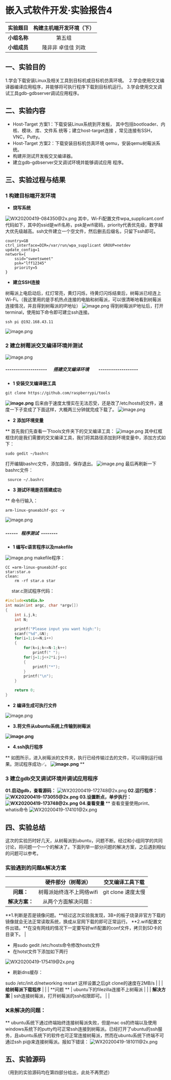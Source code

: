 # 嵌入式软件开发·实验报告4

| **实验题目** | 构建主机端开发环境（下） |
| :---: | :---: |
| **小组名称** | 第五组 |
| **小组成员** | 隆非非 卓佳佳 刘政 |



## 一、实验目的


1.学会下载安装Linux及相关工具到目标机或目标机仿真环境。 
2.学会使用交叉编译器编译应用程序，并能够将可执行程序下载到目标机运行。
3.学会使用交叉调试工具gdb-gdbserver调试应用程序。


## 二、实验内容


- Host-Target 方案1：下载安装Linux系统到开发板，
其中包括bootloader、内核、模块、库、文件系
统等；建立host-target连接 ，常见连接有SSH，
VNC，Putty。
- Host-Target 方案2：下载安装目标机仿真环境
qemu，安装qemu树莓派系统。 
- 构建并测试开发板交叉编译器。
- 建立gdb-gdbserver交叉调试环境并能够调试应用
程序。



## 三、实验过程与结果


### 1 构建目标端开发环境


- **烧写系统**

![WX20200419-084350@2x.png](https://cdn.nlark.com/yuque/0/2020/png/1170189/1587257044028-97baaf23-5067-4e23-8109-6e6d3f0b8c22.png#align=left&display=inline&height=575&margin=%5Bobject%20Object%5D&name=WX20200419-084350%402x.png&originHeight=1126&originWidth=1436&size=139221&status=done&style=none&width=733)
其中，Wi-Fi配置文件wpa_supplicant.conf代码如下，其中的ssid是wifi名称，psk是wifi密码，priority代表优先级，数字越大优先级越高。ssh文件建立一个空文件，然后删去后缀名，只留下ssh即可。
```
country=GB
ctrl_interface=DIR=/var/run/wpa_supplicant GROUP=netdev
update_config=1
network={
	ssid="sweetsweet"
	psk="lff12345"
	priority=5
}
```

- **建立SSH连接**



树莓派上电启动后，红灯常亮，黄灯闪烁，待黄灯闪烁结束后，树莓派已经连上Wi-Fi。（我这里用的是手机热点连接的电脑和树莓派，可以很清晰地看到树莓派连接情况，并且得到树莓派的IP地址）
![image.png](https://cdn.nlark.com/yuque/0/2020/png/1170189/1587263074456-c3bfea4d-52cb-4a72-b5c9-13713d992939.png#align=left&display=inline&height=205&margin=%5Bobject%20Object%5D&name=image.png&originHeight=646&originWidth=780&size=117099&status=done&style=none&width=248)
得到树莓派IP地址后，打开terminal，使用如下命令即可建立ssh连接。
```
ssh pi @192.168.43.11
```
![image.png](https://cdn.nlark.com/yuque/0/2020/png/1170189/1587263370897-d73eb498-4cd2-4983-a420-4dc8774438d4.png#align=left&display=inline&height=450&margin=%5Bobject%20Object%5D&name=image.png&originHeight=1466&originWidth=2170&size=2187334&status=done&style=none&width=666)

### 2 建立树莓派交叉编译环境并测试
![image.png](https://cdn.nlark.com/yuque/0/2020/png/1170189/1587275142798-ae580fec-d778-42c4-ae7e-ee202cb9eeb6.png#align=left&display=inline&height=447&margin=%5Bobject%20Object%5D&name=image.png&originHeight=970&originWidth=1608&size=121110&status=done&style=none&width=741)
##### --------------------      搭建交叉编译环境         -------------------



- **1 安装交叉编译链工具**
```
git clone https://github.com/raspberrypi/tools
```
**![image.png](https://cdn.nlark.com/yuque/0/2020/png/1170189/1587276950450-afc4ace0-c295-4bee-9cb1-1b5be95084b2.png#align=left&display=inline&height=276&margin=%5Bobject%20Object%5D&name=image.png&originHeight=552&originWidth=1460&size=142605&status=done&style=none&width=730)**
后来由于速度太慢实在无法忍受，还是改了/etc/hosts的文件，速度一下子变成了下面这样，大概两三分钟就完成下载了。
![image.png](https://cdn.nlark.com/yuque/0/2020/png/1170189/1587281545706-2c70e6a5-0ceb-4523-ae14-a5bbc346473e.png#align=left&display=inline&height=57&margin=%5Bobject%20Object%5D&name=image.png&originHeight=122&originWidth=1608&size=33485&status=done&style=none&width=746)


- **2 添加环境变量**

**
首先我们先查看一下tools文件夹下的交叉编译工具：
![image.png](https://cdn.nlark.com/yuque/0/2020/png/1170189/1587283042038-3441374c-759a-4bc9-b9c5-dabf55a52cce.png#align=left&display=inline&height=149&margin=%5Bobject%20Object%5D&name=image.png&originHeight=298&originWidth=1448&size=84140&status=done&style=none&width=724)
其中红框框住的是我们需要的交叉编译工具，我们将其路径添加到环境变量中，添加方式如下：
```
sudo gedit ~/bashrc
```
打开编辑bashrc文件，添加路径，保存退出。
![image.png](https://cdn.nlark.com/yuque/0/2020/png/1170189/1587283316866-e0290a14-fdde-4f89-bb37-34545a0566d2.png#align=left&display=inline&height=586&margin=%5Bobject%20Object%5D&name=image.png&originHeight=1172&originWidth=2122&size=290991&status=done&style=none&width=1061)
最后再刷新一下bashrc文件：
```
 source ~/.bashrc
```


- **3 测试环境是否搭建成功**

**
命令行输入：
```
arm-linux-gnueabihf-gcc -v
```
![image.png](https://cdn.nlark.com/yuque/0/2020/png/1170189/1587282915764-bd5d7497-5f36-4b32-9c38-eac2ff077932.png#align=left&display=inline&height=80&margin=%5Bobject%20Object%5D&name=image.png&originHeight=160&originWidth=1450&size=44670&status=done&style=none&width=725)
##### 

##### ------   程序测试  --------


- **1 编写c语言程序以及makefile**

![image.png](https://cdn.nlark.com/yuque/0/2020/png/1170189/1587276311602-efce5ae4-1462-4d67-a73f-283338fe2fbd.png#align=left&display=inline&height=93&margin=%5Bobject%20Object%5D&name=image.png&originHeight=186&originWidth=1460&size=31700&status=done&style=none&width=730)
makefile程序：
```
CC =arm-linux-gnueabihf-gcc
star:star.o
clean:
	rm -rf star.o star
```
     star.c测试程序代码：
```c
#include<stdio.h>
int main(int argc, char *argv[])
{
    int i,j,k;
    int N;

    printf("Please input you want high:");
    scanf("%d",&N);
    for(i=1;i<=N;i++)
    {
        for(k=i;k<=N-1;k++)
            printf(" ");
        for(j=1;j<+2*i;j++)
        {
            printf("*");
        }
        printf("\n");
    }

    return 0;
}
```


- **2 编译生成可执行文件**

![image.png](https://cdn.nlark.com/yuque/0/2020/png/1170189/1587283687165-d7f76988-e6cd-4b21-8989-c35ab93efdfd.png#align=left&display=inline&height=149&margin=%5Bobject%20Object%5D&name=image.png&originHeight=298&originWidth=1052&size=58575&status=done&style=none&width=526)

- **3.将文件从ubuntu系统上传输到树莓派**

**![image.png](https://cdn.nlark.com/yuque/0/2020/png/1170189/1587285887082-8eced196-d9d1-4457-b4e2-d46dbefa6da3.png#align=left&display=inline&height=676&margin=%5Bobject%20Object%5D&name=image.png&originHeight=1352&originWidth=2700&size=245582&status=done&style=none&width=1350)**

- **4.ssh执行程序**

**
如图所示，进入树莓派的文件夹，执行已经传输过去的文件，可以得到运行结果。测试程序成功✅。
**![image.png](https://cdn.nlark.com/yuque/0/2020/png/1170189/1587285806560-f32bad0c-2c0a-4c1d-b903-1b0f96d3d1be.png#align=left&display=inline&height=365&margin=%5Bobject%20Object%5D&name=image.png&originHeight=730&originWidth=1140&size=292381&status=done&style=none&width=570)**
**
### 3 建立gdb交叉调试环境并调试应用程序


**01.启动gdb，查看源码：**
![WX20200419-172748@2x.png](https://cdn.nlark.com/yuque/0/2020/png/1170189/1587288484357-061e7bac-525f-4f3e-bbab-4d220c5bfe59.png#align=left&display=inline&height=972&margin=%5Bobject%20Object%5D&name=WX20200419-172748%402x.png&originHeight=972&originWidth=1526&size=181218&status=done&style=none&width=1526)
**02.运行程序：**
**![WX20200419-173055@2x.png](https://cdn.nlark.com/yuque/0/2020/png/1170189/1587288666721-450696dc-d9fb-46c1-86c9-4e494e6142a6.png#align=left&display=inline&height=930&margin=%5Bobject%20Object%5D&name=WX20200419-173055%402x.png&originHeight=930&originWidth=1480&size=78722&status=done&style=none&width=1480)**
**03.设置断点，单步执行：**
**![WX20200419-173748@2x.png](https://cdn.nlark.com/yuque/0/2020/png/1170189/1587289095086-0f08ef30-fd02-447e-a430-1d5b770b25ac.png#align=left&display=inline&height=718&margin=%5Bobject%20Object%5D&name=WX20200419-173748%402x.png&originHeight=718&originWidth=1466&size=101752&status=done&style=none&width=1466)**
**04.查看变量**
**
查看变量使用print、whatis命令
![WX20200419-174101@2x.png](https://cdn.nlark.com/yuque/0/2020/png/1170189/1587289278860-b13305a1-83be-49f8-a695-9dd2038f1d6a.png#align=left&display=inline&height=270&margin=%5Bobject%20Object%5D&name=WX20200419-174101%402x.png&originHeight=270&originWidth=1262&size=50368&status=done&style=none&width=1262)
## 四、实验总结


这次的实验历时好几天，从树莓派到ubuntu，问题不断。经过和小组同学的共同讨论，将问题一个一个的解决了。下面列举一部分问题的解决方案，之后遇到相似的问题可以参考。


### 实验遇到的问题&解决方案
|  | **硬件部分（树莓派）** | **交叉编译工具下载** |
| :---: | :---: | :---: |
| **问题：** | 树莓派始终连不上网络wifi | git clone 速度太慢 |
| **解决方案：** | 从两个方面解决问题：
**1.判断是否是镜像问题。**经过这次实验我发现，3B+的板子烧录非官方下载的镜像就会无法正常读取系统，换成从官网下载的即可正常运行。
**2.wifi配置文件出错。**在没有网线的情况下一定要写好wifi配置的conf文件，拷贝到SD卡的目录下。 | 
- 用sudo gedit /etc/hosts命令修改hosts文件
- 在hotst文件下添加如下两行

![WX20200419-175419@2x.png](https://cdn.nlark.com/yuque/0/2020/png/1170189/1587290081963-3b26e58f-830c-4964-93fb-b950f00b8933.png#align=left&display=inline&height=358&margin=%5Bobject%20Object%5D&name=WX20200419-175419%402x.png&originHeight=358&originWidth=1146&size=47135&status=done&style=none&width=1146)
- 刷新dns缓存：

sudo /etc/init.d/networking restart
这样设置之后git clone的速度在2MB/s |
|  | **给树莓派下载程序** |  |
| **问题 ** | ubuntu下的filezilla连接不上树莓派 |  |
| **解决方案** | ssh连接树莓派，打开树莓派的ssh权限即可。 |  |



### ❌未解决的问题：
**
ubuntu系统下通过终端始终连接树莓派失败，但是mac os的终端以及使用windows系统下的putty均可正常ssh连接到树莓派。已经打开了ubuntu的ssh服务，且ubuntu系统下的软件也可正常连接树莓派，然而在ubuntu系统下终端不可通过ssh pi@<ip>来连接树莓派。报如下错误：
![WX20200419-181011@2x.png](https://cdn.nlark.com/yuque/0/2020/png/1170189/1587291027752-28ba268d-38c2-4f29-a4f3-c89e0603bfc8.png#align=left&display=inline&height=248&margin=%5Bobject%20Object%5D&name=WX20200419-181011%402x.png&originHeight=248&originWidth=1438&size=59997&status=done&style=none&width=1438)
## 五、实验源码
（用到的实验源码均在第四部分给出，此处不再赘述）
